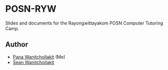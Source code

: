 # POSN-RYW
Slides and documents for the Rayongwittayakom POSN Computer Tutoring Camp.
## Author
- [Pana Wanitchollakit](https://github.com/PanaWanit) (Me)
- [Sean Wanitchollakit](https://github.com/NortGlG)
